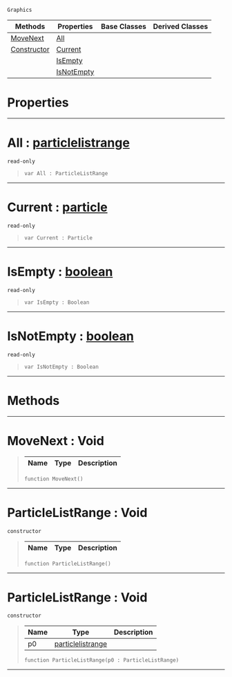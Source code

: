  `Graphics`

|Methods|Properties|Base Classes|Derived Classes|
|---|---|---|---|
|[ MoveNext](https://github.com/zeroengineteam/ZeroDocs/blob/master/code_reference/class_reference/particlelistrange.markdown#movenext-void)|[ All](https://github.com/zeroengineteam/ZeroDocs/blob/master/code_reference/class_reference/particlelistrange.markdown#all-zero-engine-document)| | |
|[ Constructor](https://github.com/zeroengineteam/ZeroDocs/blob/master/code_reference/class_reference/particlelistrange.markdown#particlelistrange-void)|[ Current](https://github.com/zeroengineteam/ZeroDocs/blob/master/code_reference/class_reference/particlelistrange.markdown#current-zero-engine-docu)| | |
| |[ IsEmpty](https://github.com/zeroengineteam/ZeroDocs/blob/master/code_reference/class_reference/particlelistrange.markdown#isempty-zero-engine-docu)| | |
| |[ IsNotEmpty](https://github.com/zeroengineteam/ZeroDocs/blob/master/code_reference/class_reference/particlelistrange.markdown#isnotempty-zero-engine-d)| | |


 #  Properties


---  
 #  All : [particlelistrange](https://github.com/zeroengineteam/ZeroDocs/blob/master/code_reference/class_reference/particlelistrange.markdown)

 `read-only`

> 
> ``` lang=cpp, name=Nada
> var All : ParticleListRange


---  
 #  Current : [particle](https://github.com/zeroengineteam/ZeroDocs/blob/master/code_reference/class_reference/particle.markdown)

 `read-only`

> 
> ``` lang=cpp, name=Nada
> var Current : Particle


---  
 #  IsEmpty : [boolean](https://github.com/zeroengineteam/ZeroDocs/blob/master/code_reference/nada_base_types/boolean.markdown)

 `read-only`

> 
> ``` lang=cpp, name=Nada
> var IsEmpty : Boolean


---  
 #  IsNotEmpty : [boolean](https://github.com/zeroengineteam/ZeroDocs/blob/master/code_reference/nada_base_types/boolean.markdown)

 `read-only`

> 
> ``` lang=cpp, name=Nada
> var IsNotEmpty : Boolean


---  
 #  Methods


---  
 #  MoveNext : Void

> 
> |Name|Type|Description|
> |---|---|---|
> ``` lang=cpp, name=Nada
> function MoveNext()
> ``` 


---  
 #  ParticleListRange : Void

 `constructor`

> 
> |Name|Type|Description|
> |---|---|---|
> ``` lang=cpp, name=Nada
> function ParticleListRange()
> ``` 


---  
 #  ParticleListRange : Void

 `constructor`

> 
> |Name|Type|Description|
> |---|---|---|
> |p0|[particlelistrange](https://github.com/zeroengineteam/ZeroDocs/blob/master/code_reference/class_reference/particlelistrange.markdown)| |
> ``` lang=cpp, name=Nada
> function ParticleListRange(p0 : ParticleListRange)
> ``` 


---  
 

 